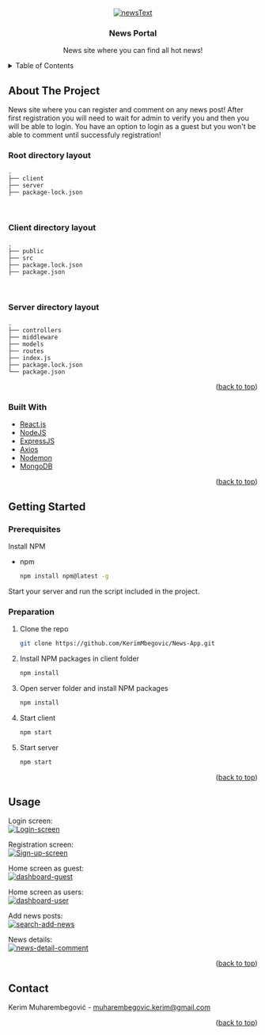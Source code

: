 <div id="top"></div>

<!-- PROJECT LOGO -->
<br />
<div align="center">
  
<a href="https://ibb.co/bFd6xCB"><img src="https://i.ibb.co/f90Xbyp/newsText.png" alt="newsText" border="0"></a>
  

  <h3 align="center">News Portal</h3>

  <p align="center">
    News site where you can find all hot news!
  </p>
</div>



<!-- TABLE OF CONTENTS -->
<details>
  <summary>Table of Contents</summary>
  <ol>
    <li>
      <a href="#about-the-project">About The Project</a>
      <ul>
        <li><a href="#built-with">Built With</a></li>
      </ul>
    </li>
    <li>
      <a href="#getting-started">Getting Started</a>
      <ul>
        <li><a href="#prerequisites">Prerequisites</a></li>
        <li><a href="#installation">Installation</a></li>
      </ul>
    </li>
    <li><a href="#usage">Usage</a></li>
  </ol>
</details>



<!-- ABOUT THE PROJECT -->
## About The Project

News site where you can register and comment on any news post! After first registration you will need to wait for admin to verify you and then you will be able to login. You have an option to login as a guest but you won't be able to comment until successfuly registration!
 <br />
 
 ### Root directory layout

    .
    ├── client   
    ├── server
    ├── package-lock.json
    
  
<br />
  
### Client directory layout

    .
    ├── public
    ├── src
    ├── package.lock.json
    ├── package.json
<br />
  
  
### Server directory layout

    .
    ├── controllers
    ├── middleware
    ├── models
    ├── routes
    ├── index.js
    ├── package.lock.json
    └── package.json
    

<p align="right">(<a href="#top">back to top</a>)</p>


### Built With

* [React.js](https://reactjs.org/)
* [NodeJS](https://nodejs.org/en/)
* [ExpressJS](https://expressjs.com/)
* [Axios](https://www.npmjs.com/package/axios)
* [Nodemon](https://www.npmjs.com/package/nodemon)
* [MongoDB](https://www.mongodb.com/)

<p align="right">(<a href="#top">back to top</a>)</p>


<!-- GETTING STARTED -->
## Getting Started

### Prerequisites

Install NPM
* npm
  ```sh
  npm install npm@latest -g
  ```
Start your server and run the script included in the project.

### Preparation

1. Clone the repo
   ```sh
   git clone https://github.com/KerimMbegovic/News-App.git
   ```
2. Install NPM packages in client folder
   ```sh
   npm install
   ```
3. Open server folder and install NPM packages
   ```sh
   npm install
   ```
4. Start client
   ```sh
   npm start
   ```
5. Start server
   ```sh
   npm start
   ```


<p align="right">(<a href="#top">back to top</a>)</p>



<!-- USAGE EXAMPLES -->
## Usage

Login screen: <br>
<a href="https://ibb.co/PG4pwkj"><img src="https://i.ibb.co/cht5Dq3/Login-screen.png" alt="Login-screen" border="0" /></a>

Registration screen: <br>
<a href="https://ibb.co/Bs1gjrT"><img src="https://i.ibb.co/bdfrL2N/Sign-up-screen.png" alt="Sign-up-screen" border="0" /></a>

Home screen as guest: <br>
<a href="https://ibb.co/g48qcn1"><img src="https://i.ibb.co/2ZrVpb2/dashboard-guest.png" alt="dashboard-guest" border="0" /></a>

Home screen as users: <br>
<a href="https://ibb.co/7Vm2sW4"><img src="https://i.ibb.co/GkScz2T/dashboard-user.png" alt="dashboard-user" border="0" /></a>

Add news posts: <br>
<a href="https://imgbb.com/"><img src="https://i.ibb.co/4gsn2P3/search-add-news.png" alt="search-add-news" border="0" /></a>

News details: <br>
<a href="https://ibb.co/1bdDPrD"><img src="https://i.ibb.co/8XdWfrW/news-detail-comment.png" alt="news-detail-comment" border="0" /></a>

<p align="right">(<a href="#top">back to top</a>)</p>



<!-- CONTACT -->
## Contact

Kerim Muharembegović - muharembegovic.kerim@gmail.com

<p align="right">(<a href="#top">back to top</a>)</p>
